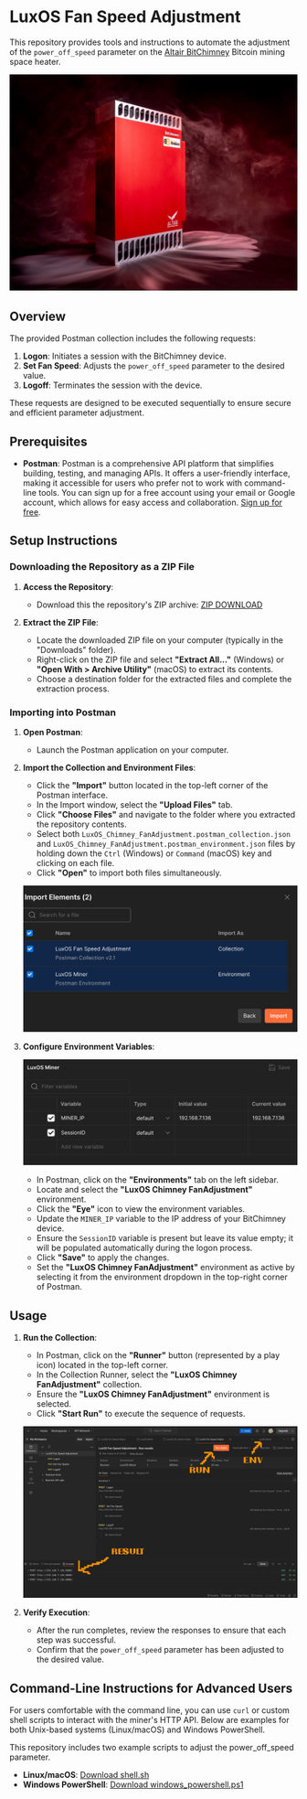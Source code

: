 # LuxOS Fan Speed Adjustment

This repository provides tools and instructions to automate the adjustment of the `power_off_speed` parameter on the [Altair BitChimney](https://altairtech.io/product/bitchimney/) Bitcoin mining space heater.

   ![Altair BitChimney - a luxOS powered miner](images/BitChminey.jpg)

## Overview

The provided Postman collection includes the following requests:

1. **Logon**: Initiates a session with the BitChimney device.
2. **Set Fan Speed**: Adjusts the `power_off_speed` parameter to the desired value.
3. **Logoff**: Terminates the session with the device.

These requests are designed to be executed sequentially to ensure secure and efficient parameter adjustment.

## Prerequisites

- **Postman**: Postman is a comprehensive API platform that simplifies building, testing, and managing APIs. It offers a user-friendly interface, making it accessible for users who prefer not to work with command-line tools. You can sign up for a free account using your email or Google account, which allows for easy access and collaboration. [Sign up for free](https://www.postman.com/).

## Setup Instructions

### Downloading the Repository as a ZIP File

1. **Access the Repository**:
   - Download this the repository's ZIP archive: [ZIP DOWNLOAD](https://github.com/marsmensch/AltairBitcoinChimneyFans/archive/refs/heads/main.zip)

2. **Extract the ZIP File**:
   - Locate the downloaded ZIP file on your computer (typically in the "Downloads" folder).
   - Right-click on the ZIP file and select **"Extract All..."** (Windows) or **"Open With > Archive Utility"** (macOS) to extract its contents.
   - Choose a destination folder for the extracted files and complete the extraction process.

### Importing into Postman

1. **Open Postman**:
   - Launch the Postman application on your computer.

2. **Import the Collection and Environment Files**:
   - Click the **"Import"** button located in the top-left corner of the Postman interface.
   - In the Import window, select the **"Upload Files"** tab.
   - Click **"Choose Files"** and navigate to the folder where you extracted the repository contents.
   - Select both `LuxOS_Chimney_FanAdjustment.postman_collection.json` and `LuxOS_Chimney_FanAdjustment.postman_environment.json` files by holding down the `Ctrl` (Windows) or `Command` (macOS) key and clicking on each file.
   - Click **"Open"** to import both files simultaneously.

   ![Postman Import Screen](images/postman_import.png)

3. **Configure Environment Variables**:

   ![Postman Import Screen](images/postman_env.jpg)

   - In Postman, click on the **"Environments"** tab on the left sidebar.
   - Locate and select the **"LuxOS Chimney FanAdjustment"** environment.
   - Click the **"Eye"** icon to view the environment variables.
   - Update the `MINER_IP` variable to the IP address of your BitChimney device.
   - Ensure the `SessionID` variable is present but leave its value empty; it will be populated automatically during the logon process.
   - Click **"Save"** to apply the changes.
   - Set the **"LuxOS Chimney FanAdjustment"** environment as active by selecting it from the environment dropdown in the top-right corner of Postman.

## Usage

1. **Run the Collection**:
   - In Postman, click on the **"Runner"** button (represented by a play icon) located in the top-left corner.
   - In the Collection Runner, select the **"LuxOS Chimney FanAdjustment"** collection.
   - Ensure the **"LuxOS Chimney FanAdjustment"** environment is selected.
   - Click **"Start Run"** to execute the sequence of requests.

   ![Postman Import Screen](images/postman_execute.png)

2. **Verify Execution**:
   - After the run completes, review the responses to ensure that each step was successful.
   - Confirm that the `power_off_speed` parameter has been adjusted to the desired value.

## Command-Line Instructions for Advanced Users

For users comfortable with the command line, you can use `curl` or custom shell scripts to interact with the miner's HTTP API. Below are examples for both Unix-based systems (Linux/macOS) and Windows PowerShell.

This repository includes two example scripts to adjust the power_off_speed parameter.

- **Linux/macOS**: [Download shell.sh](https://raw.githubusercontent.com/yourusername/luxos-fan-adjustment/main/shell.sh)
- **Windows PowerShell**: [Download windows_powershell.ps1](https://raw.githubusercontent.com/yourusername/luxos-fan-adjustment/main/windows_powershell.ps1)
